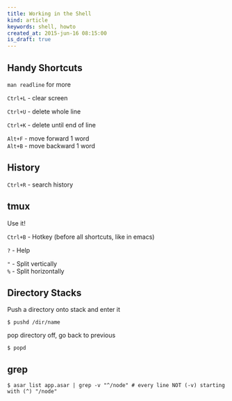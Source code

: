 ```yaml
---
title: Working in the Shell
kind: article
keywords: shell, howto
created_at: 2015-jun-16 08:15:00
is_draft: true
---
```


## Handy Shortcuts

`man readline` for more  

`Ctrl+L` - clear screen  

`Ctrl+U` - delete whole line  

`Ctrl+K` - delete until end of line  

`Alt+F` - move forward 1 word  
`Alt+B` - move backward 1 word  

## History

`Ctrl+R` - search history  

## tmux

Use it!

`Ctrl+B` - Hotkey (before all shortcuts, like in emacs)  

`?` - Help  

`"` - Split vertically  
`%` - Split horizontally  

## Directory Stacks


Push a directory onto stack and enter it
```shell
$ pushd /dir/name
```

pop directory off, go back to previous
```shell
$ popd
```

## grep

```shell
$ asar list app.asar | grep -v "^/node" # every line NOT (-v) starting with (^) "/node"
```